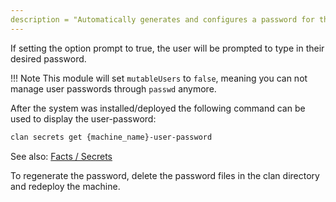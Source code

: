 ```yaml
---
description = "Automatically generates and configures a password for the specified user account."
---
```


If setting the option prompt to true, the user will be prompted to type in their desired password.

!!! Note
    This module will set `mutableUsers` to `false`, meaning you can not manage user passwords through `passwd` anymore.


After the system was installed/deployed the following command can be used to display the user-password:

```bash
clan secrets get {machine_name}-user-password
```

See also: [Facts / Secrets](../../getting-started/secrets.md)

To regenerate the password, delete the password files in the clan directory and redeploy the machine.
